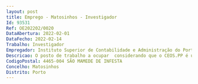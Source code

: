 ```yaml
--- 
layout: post
title: Emprego - Matosinhos - Investigador
Id: 93531
Ref: OE202202/0020
DataAbertura: 2022-02-01
DataFecho: 2022-02-14
Trabalho: Investigador
Empregador: Instituto Superior de Contabilidade e Administração do Porto
Descricao: O posto de trabalho a ocupar  considerando que o CEOS.PP é um centro de investigação acreditado pela FCT, o posto de trabalho destina  se ao exercício das seguintes funções de investigação no CEOS.PP   Desenvolvimento de atividades de investigação   Realização de atividades de gestão, extensão e disseminação de investigação científica   Criação e acompanhamento de serviços de apoio aos às investigadores as   Procura ativa de oportunidades de financiamento público e privado   Preparação e submissão de candidaturas a financiamentos competitivos de âmbito nacionale europeu   Acompanhamento da avaliação da investigação, ao nível dos as investigadores as, dos projetose das instituições, nomeadamente no âmbito dos sistemas de avaliação nacionais e europeus.
CodigoPostal: 4465-004 SÃO MAMEDE DE INFESTA
Concelho: Matosinhos
Distrito: Porto
--- 
```

